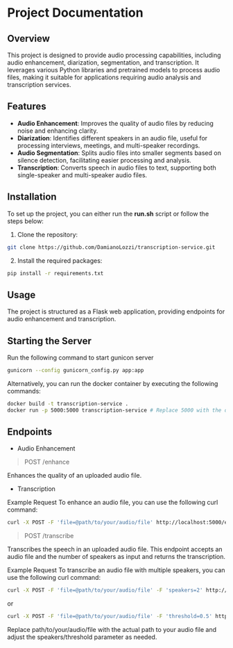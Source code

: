 # Project Documentation
## Overview
This project is designed to provide audio processing capabilities, including audio enhancement, diarization, segmentation, and transcription. It leverages various Python libraries and pretrained models to process audio files, making it suitable for applications requiring audio analysis and transcription services.

## Features
 
 - **Audio Enhancement**: Improves the quality of audio files by reducing noise and enhancing clarity.
 - **Diarization**: Identifies different speakers in an audio file, useful for processing interviews, meetings, and multi-speaker recordings.
 - **Audio Segmentation**: Splits audio files into smaller segments based on silence detection, facilitating easier processing and analysis.
 - **Transcription**: Converts speech in audio files to text, supporting both single-speaker and multi-speaker audio files.

## Installation
To set up the project,  you can either run the **run.sh** script or follow the steps below:

1. Clone the repository:

```bash
git clone https://github.com/DamianoLozzi/transcription-service.git
```

2. Install the required packages:

```bash
pip install -r requirements.txt
```


## Usage
The project is structured as a Flask web application, providing endpoints for audio enhancement and transcription.

## Starting the Server

Run the following command to start gunicon server

```bash
gunicorn --config gunicorn_config.py app:app
```

Alternatively, you can run the docker container by executing the following commands:

```bash
docker build -t transcription-service .
docker run -p 5000:5000 transcription-service # Replace 5000 with the desired port
```

## Endpoints

 - Audio Enhancement

>POST /enhance

Enhances the quality of an uploaded audio file.

 - Transcription

Example Request
To enhance an audio file, you can use the following curl command:

```bash
curl -X POST -F 'file=@path/to/your/audio/file' http://localhost:5000/enhance
```

>POST /transcribe

Transcribes the speech in an uploaded audio file. This endpoint accepts an audio file and the number of speakers as input and returns the transcription.

Example Request
To transcribe an audio file with multiple speakers, you can use the following curl command:

```bash
curl -X POST -F 'file=@path/to/your/audio/file' -F 'speakers=2' http://localhost:5000/transcribe
```

or

```bash
curl -X POST -F 'file=@path/to/your/audio/file' -F 'threshold=0.5' http://localhost:5000/transcribe
```

Replace path/to/your/audio/file with the actual path to your audio file and adjust the speakers/threshold parameter as needed.